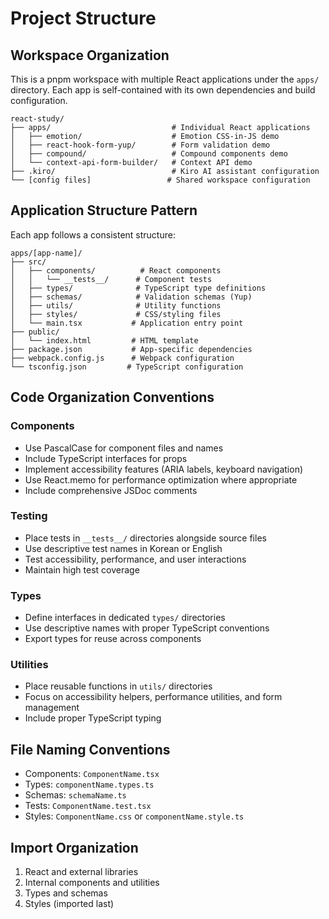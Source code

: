 # Project Structure

## Workspace Organization
This is a pnpm workspace with multiple React applications under the `apps/` directory. Each app is self-contained with its own dependencies and build configuration.

```
react-study/
├── apps/                           # Individual React applications
│   ├── emotion/                    # Emotion CSS-in-JS demo
│   ├── react-hook-form-yup/        # Form validation demo
│   ├── compound/                   # Compound components demo
│   └── context-api-form-builder/   # Context API demo
├── .kiro/                          # Kiro AI assistant configuration
└── [config files]                 # Shared workspace configuration
```

## Application Structure Pattern
Each app follows a consistent structure:

```
apps/[app-name]/
├── src/
│   ├── components/          # React components
│   │   └── __tests__/      # Component tests
│   ├── types/              # TypeScript type definitions
│   ├── schemas/            # Validation schemas (Yup)
│   ├── utils/              # Utility functions
│   ├── styles/             # CSS/styling files
│   └── main.tsx           # Application entry point
├── public/
│   └── index.html         # HTML template
├── package.json           # App-specific dependencies
├── webpack.config.js      # Webpack configuration
└── tsconfig.json         # TypeScript configuration
```

## Code Organization Conventions

### Components
- Use PascalCase for component files and names
- Include TypeScript interfaces for props
- Implement accessibility features (ARIA labels, keyboard navigation)
- Use React.memo for performance optimization where appropriate
- Include comprehensive JSDoc comments

### Testing
- Place tests in `__tests__/` directories alongside source files
- Use descriptive test names in Korean or English
- Test accessibility, performance, and user interactions
- Maintain high test coverage

### Types
- Define interfaces in dedicated `types/` directories
- Use descriptive names with proper TypeScript conventions
- Export types for reuse across components

### Utilities
- Place reusable functions in `utils/` directories
- Focus on accessibility helpers, performance utilities, and form management
- Include proper TypeScript typing

## File Naming Conventions
- Components: `ComponentName.tsx`
- Types: `componentName.types.ts`
- Schemas: `schemaName.ts`
- Tests: `ComponentName.test.tsx`
- Styles: `ComponentName.css` or `componentName.style.ts`

## Import Organization
1. React and external libraries
2. Internal components and utilities
3. Types and schemas
4. Styles (imported last)